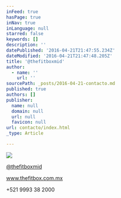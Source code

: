 ```yaml
---
inFeed: true
hasPage: true
inNav: true
inLanguage: null
starred: false
keywords: []
description: ''
datePublished: '2016-04-21T21:47:55.234Z'
dateModified: '2016-04-21T21:47:48.205Z'
title: '@thefitboxmid'
author:
  - name: ''
    url: ''
sourcePath: _posts/2016-04-21-contacto.md
published: true
authors: []
publisher:
  name: null
  domain: null
  url: null
  favicon: null
url: contacto/index.html
_type: Article

---
```

![](https://the-grid-user-content.s3-us-west-2.amazonaws.com/85ebf97c-9e62-4bfc-8c5a-57b9a707646c.png)

[@thefitboxmid][0]

www.thefitbox.com.mx

+521 9993 38 2000 

[0]: https://www.instagram.com/thefitboxmid/